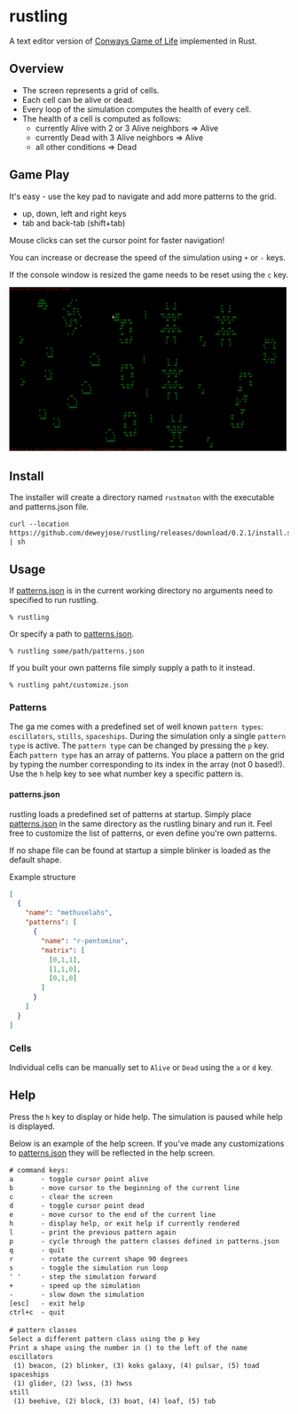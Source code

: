 # rustling
A text editor version of [Conways Game of Life](https://en.wikipedia.org/wiki/Conway%27s_Game_of_Life#Algorithms) implemented in Rust.

## Overview
- The screen represents a grid of cells. 
- Each cell can be alive or dead.
- Every loop of the simulation computes the health of every cell. 
- The health of a cell is computed as follows:
  - currently Alive with 2 or 3 Alive neighbors => Alive
  - currently Dead with 3 Alive neighbors => Alive
  - all other conditions => Dead

## Game Play

It's easy - use the key pad to navigate and add more patterns to the grid. 
- up, down, left and right keys
- tab and back-tab (shift+tab)

Mouse clicks can set the cursor point for faster navigation!

You can increase or decrease the speed of the simulation using `+` or `-` keys.

If the console window is resized the game needs to be reset using the `c` key.

<img src="docs/img/screencap.png" width="500">

## Install

The installer will create a directory named `rustmaton` with the executable and patterns.json file.

```console
curl --location https://github.com/deweyjose/rustling/releases/download/0.2.1/install.sh | sh
```
## Usage

If [patterns.json](patterns.json) is in the current working directory no arguments need to specified to run rustling.

```console
% rustling
```

Or specify a path to [patterns.json](patterns.json).
```console
% rustling some/path/patterns.json
```

If you built your own patterns file simply supply a path to it instead.
```console
% rustling paht/customize.json
```

### Patterns

The ga me comes with a predefined set of well known `pattern types`: `oscillators`, `stills`, `spaceships`. During the simulation only a single `pattern type` is active. The `pattern type` can be changed by pressing the `p` key.
Each `pattern type` has an array of patterns. You place a pattern on the grid by typing the number corresponding to its index in the array (not 0 based!).  Use the `h` help key to see what number key a specific pattern is.

#### patterns.json
rustling loads a predefined set of patterns at startup. 
Simply place [patterns.json](patterns.json) in the same directory as the rustling 
binary and run it. Feel free to customize the list of patterns, 
or even define you're own patterns.

If no shape file can be found at startup a simple blinker is loaded as the default shape.

Example structure
```json
[
  {
    "name": "methuselahs",
    "patterns": [
      {
        "name": "r-pentomino",
        "matrix": [
          [0,1,1],
          [1,1,0],
          [0,1,0]
        ]
      }
    ]
  }
]
```

### Cells

Individual cells can be manually set to `Alive` or `Dead` using the `a` or `d` key. 

## Help
Press the `h` key to display or hide help. The simulation is paused while help is displayed.

Below is an example of the help screen. If you've made any customizations to [patterns.json](patterns.json) they will be reflected in the help screen.

```console
# command keys:
a       - toggle cursor point alive
b       - move cursor to the beginning of the current line
c       - clear the screen
d       - toggle cursor point dead
e       - move cursor to the end of the current line
h       - display help, or exit help if currently rendered
l       - print the previous pattern again
p       - cycle through the pattern classes defined in patterns.json
q       - quit
r       - rotate the current shape 90 degrees
s       - toggle the simulation run loop
' '     - step the simulation forward
+       - speed up the simulation
-       - slow down the simulation
[esc]   - exit help
ctrl+c  - quit

# pattern classes
Select a different pattern class using the p key
Print a shape using the number in () to the left of the name
oscillators
 (1) beacon, (2) blinker, (3) koks galaxy, (4) pulsar, (5) toad
spaceships
 (1) glider, (2) lwss, (3) hwss
still
 (1) beehive, (2) block, (3) boat, (4) loaf, (5) tub
```